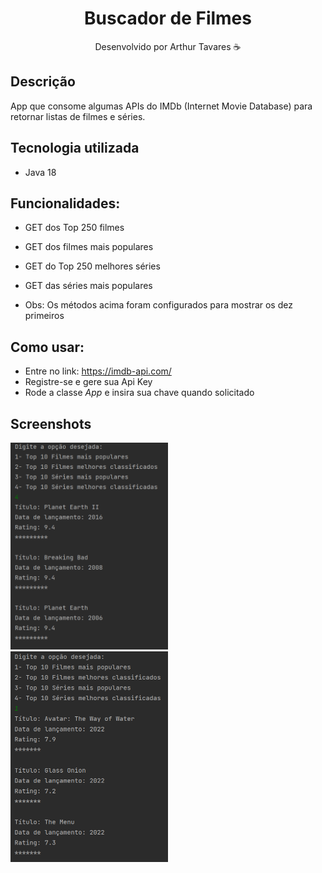 <div align="center">
  <h1>Buscador de Filmes</h1>
  <p> Desenvolvido por Arthur Tavares ☕</p>
</div>

## Descrição
App que consome algumas APIs do IMDb (Internet Movie Database)
para retornar listas de filmes e séries. 

## Tecnologia utilizada
- Java 18

## Funcionalidades:
- GET dos Top 250 filmes
- GET dos filmes mais populares
- GET do Top 250 melhores séries
- GET das séries mais populares

- Obs: Os métodos acima foram configurados para mostrar os dez primeiros

## Como usar:
- Entre no link: https://imdb-api.com/
- Registre-se e gere sua Api Key
- Rode a classe *App* e insira sua chave quando solicitado

## Screenshots
<img src="https://github.com/tavaresProg/buscador-de-filmes/blob/main/screenshot%201.png" alt="TopSeries" width="50%">
<img src="https://github.com/tavaresProg/buscador-de-filmes/blob/main/screenshot%202.png" alt="TopMovies" width ="50%">
